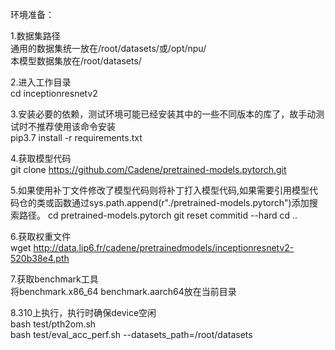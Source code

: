 环境准备：  

1.数据集路径  
通用的数据集统一放在/root/datasets/或/opt/npu/  
本模型数据集放在/root/datasets/  

2.进入工作目录  
cd inceptionresnetv2  

3.安装必要的依赖，测试环境可能已经安装其中的一些不同版本的库了，故手动测试时不推荐使用该命令安装  
pip3.7 install -r requirements.txt 

4.获取模型代码  
git clone https://github.com/Cadene/pretrained-models.pytorch.git

5.如果使用补丁文件修改了模型代码则将补丁打入模型代码,如果需要引用模型代码仓的类或函数通过sys.path.append(r"./pretrained-models.pytorch")添加搜索路径。
cd pretrained-models.pytorch
git reset commitid --hard
cd ..

6.获取权重文件  
wget http://data.lip6.fr/cadene/pretrainedmodels/inceptionresnetv2-520b38e4.pth 

7.获取benchmark工具  
将benchmark.x86_64 benchmark.aarch64放在当前目录  

8.310上执行，执行时确保device空闲  
bash test/pth2om.sh  
bash test/eval_acc_perf.sh --datasets_path=/root/datasets  

